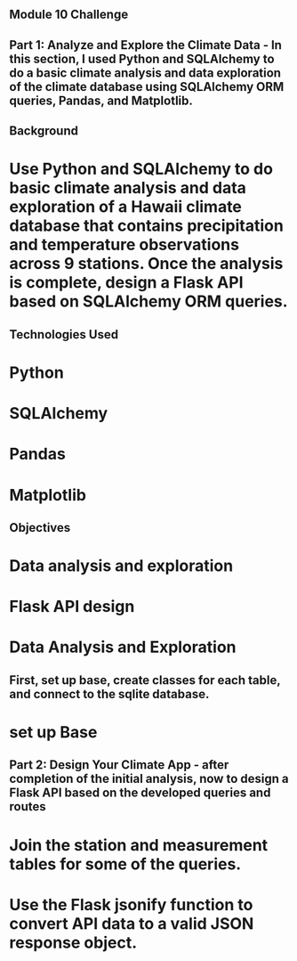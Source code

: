 ## Module 10 Challenge
## Part 1: Analyze and Explore the Climate Data - In this section, I used Python and SQLAlchemy to do a basic climate analysis and data exploration of the climate database using SQLAlchemy ORM queries, Pandas, and Matplotlib. 

## Background
# Use Python and SQLAlchemy to do basic climate analysis and data exploration of a Hawaii climate database that contains precipitation and temperature observations across 9 stations. Once the analysis is complete, design a Flask API based on SQLAlchemy ORM queries.

## Technologies Used
# Python
# SQLAlchemy
# Pandas
# Matplotlib

## Objectives
# Data analysis and exploration
# Flask API design
# Data Analysis and Exploration

## First, set up base, create classes for each table, and connect to the sqlite database.
# set up Base


## Part 2: Design Your Climate App - after completion of the initial analysis, now to design a Flask API based on the developed queries and routes
# Join the station and measurement tables for some of the queries.
# Use the Flask jsonify function to convert API data to a valid JSON response object.